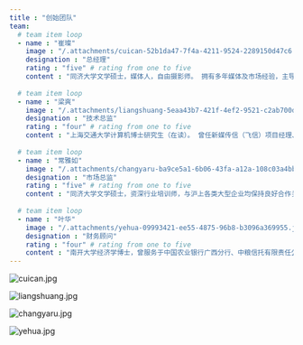 ```yaml
---
title : "创始团队"
team:
  # team item loop
  - name : "崔璨"
    image : "/.attachments/cuican-52b1da47-7f4a-4211-9524-2289150d47c6.jpg" # image size 80*80 px
    designation : "总经理"
    rating : "five" # rating from one to five
    content : "同济大学文学硕士，媒体人，自由摄影师。 拥有多年媒体及市场经验，主导策划多项国内外大型文化活动，业余为《摄影之友》《影像视觉》《影像时代》《快拍快拍》等摄影媒体撰稿，作品曾在宁波国际摄影节展出。 2019年创立素图科技，期待用技术的力量创造全新的媒体生产方式。"
      
  # team item loop
  - name : "梁爽"
    image : "/.attachments/liangshuang-5eaa43b7-421f-4ef2-9521-c2ab700d4fc6.jpg" # image size 80*80 px
    designation : "技术总监"
    rating : "four" # rating from one to five
    content : "上海交通大学计算机博士研究生（在读）。 曾任新媒传信（飞信）项目经理、霍尼韦尔Honeywell架构师，先后在人脸检测和图像处理方面发表了4篇论文，申请中国、美国专利共10项。 自主研发了国产区块链项目“优擎区块链数据库”，并被收录于《境内区块链信息服务备案清单（第二批）》。"
      
  # team item loop
  - name : "常雅如"
    image : "/.attachments/changyaru-ba9ce5a1-6b06-43fa-a12a-108c03a4bbf7.jpg" # image size 80*80 px
    designation : "市场总监"
    rating : "five" # rating from one to five
    content : "同济大学文学硕士，资深行业培训师，与沪上各类大型企业均保持良好合作关系。"
      
  # team item loop
  - name : "叶华"
    image : "/.attachments/yehua-09993421-ee55-4875-96b8-b3096a369955.jpg" # image size 80*80 px
    designation : "财务顾问"
    rating : "four" # rating from one to five
    content : "南开大学经济学博士，曾服务于中国农业银行广西分行、中粮信托有限责任公司， 期间合作推动多个投融资项目，熟悉债权股权投融资、私募股权、并购FA业务。"
---
```


![cuican.jpg](/.attachments/cuican-52b1da47-7f4a-4211-9524-2289150d47c6.jpg)

![liangshuang.jpg](/.attachments/liangshuang-5eaa43b7-421f-4ef2-9521-c2ab700d4fc6.jpg)

![changyaru.jpg](/.attachments/changyaru-ba9ce5a1-6b06-43fa-a12a-108c03a4bbf7.jpg)

![yehua.jpg](/.attachments/yehua-09993421-ee55-4875-96b8-b3096a369955.jpg)